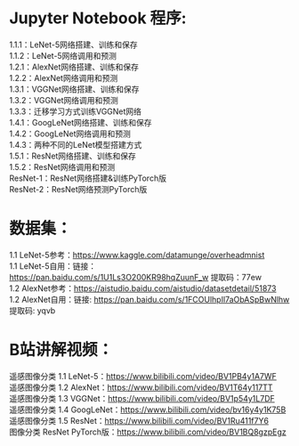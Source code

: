 # Jupyter Notebook 程序:  
1.1.1：LeNet-5网络搭建、训练和保存  
1.1.2：LeNet-5网络调用和预测    
1.2.1：AlexNet网络搭建、训练和保存  
1.2.2：AlexNet网络调用和预测  
1.3.1：VGGNet网络搭建、训练和保存  
1.3.2：VGGNet网络调用和预测  
1.3.3：迁移学习方式训练VGGNet网络  
1.4.1：GoogLeNet网络搭建、训练和保存  
1.4.2：GoogLeNet网络调用和预测  
1.4.3：两种不同的LeNet模型搭建方式  
1.5.1：ResNet网络搭建、训练和保存  
1.5.2：ResNet网络调用和预测  
ResNet-1：ResNet网络搭建&训练PyTorch版  
ResNet-2：ResNet网络预测PyTorch版  

# 数据集：  
1.1 LeNet-5参考：https://www.kaggle.com/datamunge/overheadmnist  
1.1 LeNet-5自用：链接：https://pan.baidu.com/s/1U1Ls3O200KR98hqZuunF_w  提取码：77ew  
1.2 AlexNet参考：https://aistudio.baidu.com/aistudio/datasetdetail/51873  
1.2 AlexNet自用：链接: https://pan.baidu.com/s/1FCOUlhpIl7aObASpBwNlhw 提取码: yqvb  

# B站讲解视频：  
遥感图像分类 1.1 LeNet-5：https://www.bilibili.com/video/BV1PB4y1A7WF  
遥感图像分类 1.2 AlexNet：https://www.bilibili.com/video/BV1T64y117TT  
遥感图像分类 1.3 VGGNet：https://www.bilibili.com/video/BV1p54y1L7DF  
遥感图像分类 1.4 GoogLeNet：https://www.bilibili.com/video/bv16y4y1K75B  
遥感图像分类 1.5 ResNet：https://www.bilibili.com/video/BV1Ru411f7Y6  
图像分类 ResNet PyTorch版：https://www.bilibili.com/video/BV1BQ8gzpEgz  
